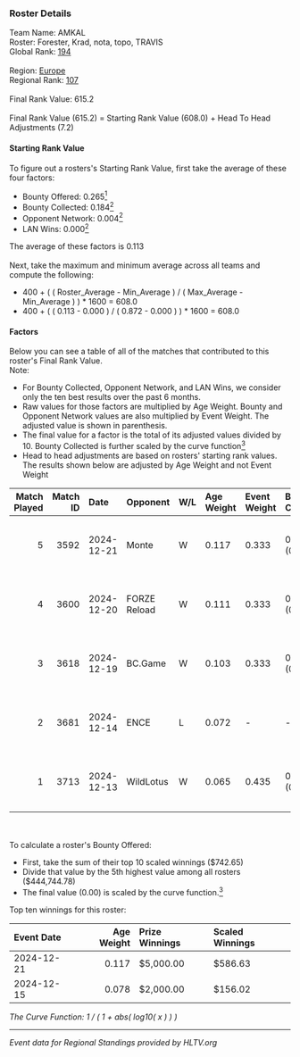### Roster Details<br />
Team Name: AMKAL<br />
Roster: Forester, Krad, nota, topo, TRAVIS<br />
Global Rank: [194](../../standings_global_2025_06_02.md)<br />
<br />
Region: [Europe]( ../../standings_europe_2025_06_02.md)<br />
Regional Rank: [107]( ../../standings_europe_2025_06_02.md)<br />
<br />
Final Rank Value:  615.2<br />
<br />
Final Rank Value (615.2) = Starting Rank Value (608.0) + Head To Head Adjustments (7.2)<br />

#### Starting Rank Value<br />
To figure out a rosters's Starting Rank Value, first take the average of these four factors:<br />
- Bounty Offered: 0.265[<sup>1</sup>](#table2)
- Bounty Collected: 0.184[<sup>2</sup>](#table1)
- Opponent Network: 0.004[<sup>2</sup>](#table1)
- LAN Wins: 0.000[<sup>2</sup>](#table1)

The average of these factors is 0.113<br />
<br />
Next, take the maximum and minimum average across all teams and compute the following:<br />
- 400 + ( ( Roster_Average - Min_Average ) / ( Max_Average - Min_Average ) ) * 1600 = 608.0
- 400 + ( ( 0.113 - 0.000 ) / ( 0.872 - 0.000 ) ) * 1600 = 608.0


#### Factors<br />
Below you can see a table of all of the matches that contributed to this roster's Final Rank Value.<br />
Note:<br />

- For Bounty Collected, Opponent Network, and LAN Wins, we consider only the ten best results over the past 6 months.
- Raw values for those factors are multiplied by Age Weight. Bounty and Opponent Network values are also multiplied by Event Weight. The adjusted value is shown in parenthesis.
- The final value for a factor is the total of its adjusted values divided by 10. Bounty Collected is further scaled by the curve function[<sup>3</sup>](#curveFunction)
- Head to head adjustments are based on rosters' starting rank values. The results shown below are adjusted by Age Weight and not Event Weight
<span id="table1"></span><br />


| Match Played | Match ID | Date       | Opponent     | W/L | Age Weight | Event Weight | Bounty Collected | Opponent Network | LAN Wins  | H2H Adj. | Roster                             |
| -: | -: | :- | :- | :- | :- | :- | :- | :- | :- | -: | :- |
|            5 |     3592 | 2024-12-21 | Monte        | W   | 0.117      | 0.333        | 0.009 (0.000)    | 0.849 (0.033)    | 0 (0.000) |     3.00 | Forester, Krad, nota, topo, TRAVIS |
|            4 |     3600 | 2024-12-20 | FORZE Reload | W   | 0.111      | 0.333        | 0.001 (0.000)    | 0.074 (0.003)    | 0 (0.000) |     2.02 | Forester, Krad, nota, topo, TRAVIS |
|            3 |     3618 | 2024-12-19 | BC.Game      | W   | 0.103      | 0.333        | 0.000 (0.000)    | 0.001 (0.000)    | 0 (0.000) |     1.35 | Forester, Krad, nota, topo, TRAVIS |
|            2 |     3681 | 2024-12-14 | ENCE         | L   | 0.072      | -            | -                | -                | -         |    -0.11 | Forester, Krad, nota, topo, TRAVIS |
|            1 |     3713 | 2024-12-13 | WildLotus    | W   | 0.065      | 0.435        | 0.000 (0.000)    | 0.310 (0.009)    | 0 (0.000) |     0.93 | Forester, Krad, nota, topo, TRAVIS |

<br />
<span id="table2"></span><br />
To calculate a roster's Bounty Offered:<br />

- First, take the sum of their top 10 scaled winnings ($742.65)
- Divide that value by the 5th highest value among all rosters ($444,744.78)
- The final value (0.00) is scaled by the curve function.[<sup>3</sup>](#curveFunction)

Top ten winnings for this roster:<br />

| Event Date | Age Weight | Prize Winnings | Scaled Winnings |
| :- | -: | :- | :- |
| 2024-12-21 |      0.117 | $5,000.00      | $586.63         |
| 2024-12-15 |      0.078 | $2,000.00      | $156.02         |


<span id="curveFunction"></span>_The Curve Function: 1 / ( 1 + abs( log10( x ) ) )_<br />

---
_Event data for Regional Standings provided by HLTV.org_<br />
